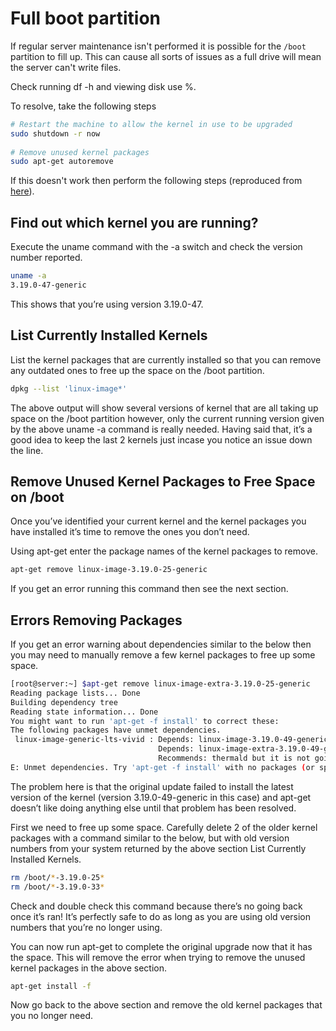# Full boot partition

If regular server maintenance isn't performed it is possible for the `/boot` partition to
fill up. This can cause all sorts of issues as a full drive will mean the server can't
write files.

Check running df -h and viewing disk use %.

To resolve, take the following steps

```bash
# Restart the machine to allow the kernel in use to be upgraded
sudo shutdown -r now
  
# Remove unused kernel packages
sudo apt-get autoremove
```

If this doesn't work then perform the following steps (reproduced from
[here](https://www.jamescoyle.net/how-to/1974-how-to-fix-a-full-boot-partition-on-linux)).

## Find out which kernel you are running?

Execute the uname command with the -a switch and check the version number reported.

```bash
uname -a
3.19.0-47-generic
```

This shows that you’re using version 3.19.0-47.

## List Currently Installed Kernels

List the kernel packages that are currently installed so that you can remove any outdated
ones to free up the space on the /boot partition.

```bash
dpkg --list 'linux-image*'
```

The above output will show several versions of kernel that are all taking up space on the
/boot partition however, only the current running version given by the above uname -a
command is really needed. Having said that, it’s a good idea to keep the last 2 kernels
just incase you notice an issue down the line.

## Remove Unused Kernel Packages to Free Space on /boot

Once you’ve identified your current kernel and the kernel packages you have installed
it’s time to remove the ones you don’t need.

Using apt-get enter the package names of the kernel packages to remove.

```bash
apt-get remove linux-image-3.19.0-25-generic
```

If you get an error running this command then see the next section.

## Errors Removing Packages

If you get an error warning about dependencies similar to the below then you may need to
manually remove a few kernel packages to free up some space.

```bash
[root@server:~] $apt-get remove linux-image-extra-3.19.0-25-generic
Reading package lists... Done
Building dependency tree
Reading state information... Done
You might want to run 'apt-get -f install' to correct these:
The following packages have unmet dependencies.
 linux-image-generic-lts-vivid : Depends: linux-image-3.19.0-49-generic but it is not going to be installed
                                 Depends: linux-image-extra-3.19.0-49-generic but it is not going to be installed
                                 Recommends: thermald but it is not going to be installed
E: Unmet dependencies. Try 'apt-get -f install' with no packages (or specify a solution).
```

The problem here is that the original update failed to install the latest
version of the kernel (version 3.19.0-49-generic in this case) and apt-get
doesn’t like doing anything else until that problem has been resolved.

First we need to free up some space. Carefully delete 2 of the older kernel
packages with a command similar to the below, but with old version numbers from
your system returned by the above section List Currently Installed Kernels.

```bash
rm /boot/*-3.19.0-25*
rm /boot/*-3.19.0-33*
```

Check and double check this command because there’s no going back once it’s ran! It’s
perfectly safe to do as long as you are using old version numbers that you’re no longer
using.

You can now run apt-get to complete the original upgrade now that it has the space. This
will remove the error when trying to remove the unused kernel packages in the above
section.

```bash
apt-get install -f
```

Now go back to the above section and remove the old kernel packages that you no longer
need.